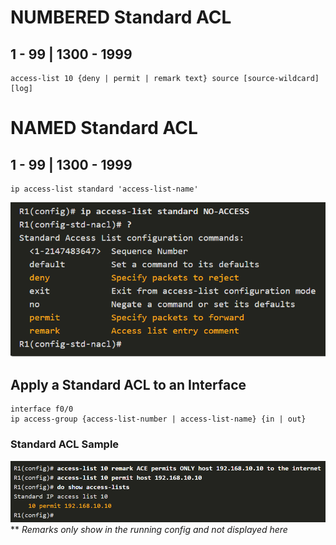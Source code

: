 # NUMBERED Standard ACL

## 1 - 99 | 1300 - 1999

```
access-list 10 {deny | permit | remark text} source [source-wildcard] [log]
```

# NAMED Standard ACL

## 1 - 99 | 1300 - 1999

```
ip access-list standard 'access-list-name'
```

![ACL1](/images/ACL1.png)

## Apply a Standard ACL to an Interface

```
interface f0/0
ip access-group {access-list-number | access-list-name} {in | out}
```

### Standard ACL Sample

![ACL2](images/ACL2.png)
\*\* _Remarks only show in the running config and not displayed here_
